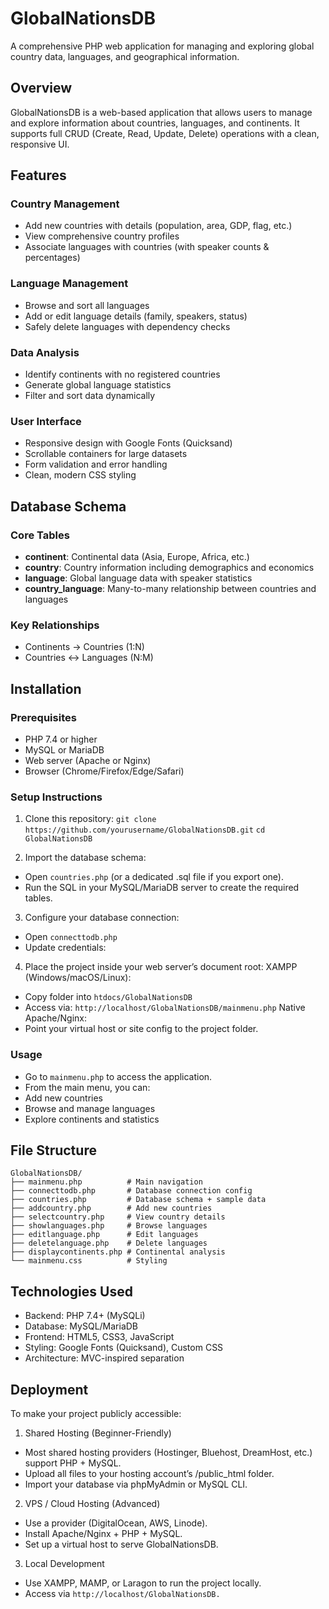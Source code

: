 # GlobalNationsDB
A comprehensive PHP web application for managing and exploring global country data, languages, and geographical information.

## Overview
GlobalNationsDB is a web-based application that allows users to manage and explore information about countries, languages, and continents. It supports full CRUD (Create, Read, Update, Delete) operations with a clean, responsive UI.

## Features
### Country Management
- Add new countries with details (population, area, GDP, flag, etc.)
- View comprehensive country profiles
- Associate languages with countries (with speaker counts & percentages)

### Language Management
- Browse and sort all languages
- Add or edit language details (family, speakers, status)
- Safely delete languages with dependency checks

### Data Analysis
- Identify continents with no registered countries
- Generate global language statistics
- Filter and sort data dynamically

### User Interface
- Responsive design with Google Fonts (Quicksand)
- Scrollable containers for large datasets
- Form validation and error handling
- Clean, modern CSS styling

## Database Schema
### Core Tables
- **continent**: Continental data (Asia, Europe, Africa, etc.)
- **country**: Country information including demographics and economics
- **language**: Global language data with speaker statistics
- **country_language**: Many-to-many relationship between countries and languages

### Key Relationships
- Continents → Countries (1:N)
- Countries ↔ Languages (N:M)

## Installation
### Prerequisites
- PHP 7.4 or higher
- MySQL or MariaDB
- Web server (Apache or Nginx)
- Browser (Chrome/Firefox/Edge/Safari)

### Setup Instructions
1. Clone this repository:
`git clone https://github.com/yourusername/GlobalNationsDB.git`
`cd GlobalNationsDB`

2. Import the database schema:
- Open `countries.php` (or a dedicated .sql file if you export one).
- Run the SQL in your MySQL/MariaDB server to create the required tables.

3. Configure your database connection:
- Open `connecttodb.php`
- Update credentials:

4. Place the project inside your web server’s document root:
XAMPP (Windows/macOS/Linux):
- Copy folder into `htdocs/GlobalNationsDB`
- Access via: `http://localhost/GlobalNationsDB/mainmenu.php`
Native Apache/Nginx:
- Point your virtual host or site config to the project folder.

### Usage
- Go to `mainmenu.php` to access the application.
- From the main menu, you can:
- Add new countries
- Browse and manage languages
- Explore continents and statistics

## File Structure
```
GlobalNationsDB/
├── mainmenu.php          # Main navigation
├── connecttodb.php       # Database connection config
├── countries.php         # Database schema + sample data
├── addcountry.php        # Add new countries
├── selectcountry.php     # View country details
├── showlanguages.php     # Browse languages
├── editlanguage.php      # Edit languages
├── deletelanguage.php    # Delete languages
├── displaycontinents.php # Continental analysis
└── mainmenu.css          # Styling
```

## Technologies Used
- Backend: PHP 7.4+ (MySQLi)
- Database: MySQL/MariaDB
- Frontend: HTML5, CSS3, JavaScript
- Styling: Google Fonts (Quicksand), Custom CSS
- Architecture: MVC-inspired separation

## Deployment
To make your project publicly accessible:
1. Shared Hosting (Beginner-Friendly)
- Most shared hosting providers (Hostinger, Bluehost, DreamHost, etc.) support PHP + MySQL.
- Upload all files to your hosting account’s /public_html folder.
- Import your database via phpMyAdmin or MySQL CLI.

2. VPS / Cloud Hosting (Advanced)
- Use a provider (DigitalOcean, AWS, Linode).
- Install Apache/Nginx + PHP + MySQL.
- Set up a virtual host to serve GlobalNationsDB.

3. Local Development
- Use XAMPP, MAMP, or Laragon to run the project locally.
- Access via `http://localhost/GlobalNationsDB.`
